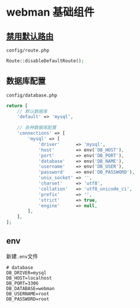 # webman 基础组件

## [禁用默认路由](https://www.workerman.net/doc/webman/route.html)

`config/route.php`

```PHP
Route::disableDefaultRoute();
```

## 数据库配置

`config/database.php`

```PHP
return [
    // 默认数据库
    'default' => 'mysql',

    // 各种数据库配置
    'connections' => [
        'mysql' => [
            'driver'      => 'mysql',
            'host'        => env('DB_HOST'),
            'port'        => env('DB_PORT'),
            'database'    => env('DB_NAME'),
            'username'    => env('DB_USER'),
            'password'    => env('DB_PASSWORD'),
            'unix_socket' => '',
            'charset'     => 'utf8',
            'collation'   => 'utf8_unicode_ci',
            'prefix'      => '',
            'strict'      => true,
            'engine'      => null,
        ],
    ],
];
```

## env

新建`.env`文件

```
# database
DB_DRIVER=mysql
DB_HOST=localhost
DB_PORT=3306
DB_DATABASE=webman
DB_USERNAME=root
DB_PASSWORD=root
```